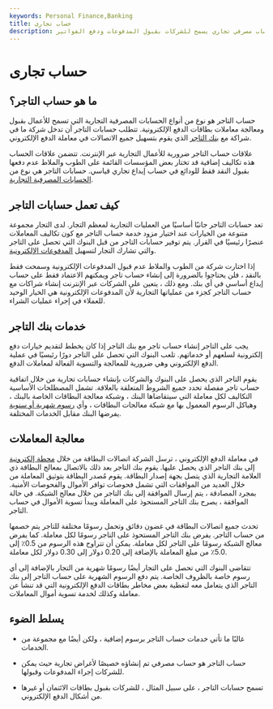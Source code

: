 ```yaml
---
keywords: Personal Finance,Banking
title: حساب تجارى
description: حساب التاجر هو حساب مصرفي تجاري يسمح للشركات بقبول المدفوعات ودفع الفواتير.
---
```


# حساب تجارى
## ما هو حساب التاجر؟

حساب التاجر هو نوع من أنواع الحسابات المصرفية التجارية التي تسمح للأعمال بقبول ومعالجة معاملات بطاقات الدفع الإلكترونية. تتطلب حسابات التاجر أن تدخل شركة ما في شراكة مع [بنك التاجر](/acquirer) الذي يقوم بتسهيل جميع الاتصالات في معاملة الدفع الإلكتروني.

علاقات حساب التاجر ضرورية للأعمال التجارية عبر الإنترنت. تتضمن علاقات الحساب هذه تكاليف إضافية قد تختار بعض المؤسسات القائمة على الطوب والملاط عدم دفعها بقبول النقد فقط للودائع في حساب إيداع تجاري قياسي. حسابات التاجر هي نوع من [الحسابات المصرفية التجارية](/commercial-account).

## كيف تعمل حسابات التاجر

تعد حسابات التاجر جانبًا أساسيًا من العمليات التجارية لمعظم التجار. لدى التجار مجموعة متنوعة من الخيارات عند اختيار مزود خدمة حساب التاجر مع كون تكاليف المعاملات عنصرًا رئيسيًا في القرار. يتم توفير حسابات التاجر من قبل البنوك التي تحصل على التاجر والتي تشارك التجار لتسهيل [المدفوعات الإلكترونية](/payment).

إذا اختارت شركة من الطوب والملاط عدم قبول المدفوعات الإلكترونية وسمحت فقط بالنقد ، فلن يحتاجوا بالضرورة إلى إنشاء حساب تاجر ويمكنهم الاعتماد فقط على حساب إيداع أساسي في أي بنك. ومع ذلك ، يتعين على الشركات عبر الإنترنت إنشاء شراكات مع حساب التاجر كجزء من عملياتها التجارية لأن المدفوعات الإلكترونية هي الخيار الوحيد للعملاء في إجراء عمليات الشراء.

## خدمات بنك التاجر

يجب على التاجر إنشاء حساب تاجر مع بنك التاجر إذا كان يخطط لتقديم خيارات دفع إلكترونية لسلعهم أو خدماتهم. تلعب البنوك التي تحصل على التاجر دورًا رئيسيًا في عملية الدفع الإلكتروني وهي ضرورية للمعالجة والتسوية الفعالة لمعاملات الدفع.

يقوم التاجر الذي يحصل على البنوك والشركات بإنشاء حسابات تجارية من خلال اتفاقية حساب تاجر مفصلة تحدد جميع الشروط المتعلقة بالعلاقة. تشمل المصطلحات الأساسية التكاليف لكل معاملة التي سيتقاضاها البنك ، وشبكة معالجة البطاقات الخاصة بالبنك ، وهياكل الرسوم المعمول بها مع شبكة معالجات البطاقات ، وأي [رسوم شهرية أو سنوية](/fee) يفرضها البنك مقابل الخدمات المختلفة.

## معالجة المعاملات

في معاملة الدفع الإلكتروني ، ترسل الشركة اتصالات البطاقة من خلال [محطة إلكترونية](/point-of-sale-terminal) إلى بنك التاجر الذي يحصل عليها. يقوم بنك التاجر بعد ذلك بالاتصال بمعالج البطاقة ذي العلامة التجارية الذي يتصل بجهة إصدار البطاقة. يقوم مُصدر البطاقة بتوثيق المعاملة من خلال العديد من الموافقات التي تشمل فحوصات توافر الأموال والفحوصات الأمنية. بمجرد المصادقة ، يتم إرسال الموافقة إلى بنك التاجر من خلال معالج الشبكة. في حالة الموافقة ، يصرح بنك التاجر المستحوذ على المعاملة ويبدأ تسوية الأموال في حساب التاجر.

تحدث جميع اتصالات البطاقة في غضون دقائق وتحمل رسومًا مختلفة للتاجر يتم خصمها من حساب التاجر. يفرض بنك التاجر المستحوذ على التاجر رسومًا لكل معاملة. كما يفرض معالج الشبكة رسومًا على التاجر لكل معاملة. يمكن أن تتراوح هذه الرسوم من 0.5٪ إلى 5.0٪ من مبلغ المعاملة بالإضافة إلى 0.20 دولار إلى 0.30 دولار لكل معاملة.

تتقاضى البنوك التي تحصل على التجار أيضًا رسومًا شهرية من التجار بالإضافة إلى أي رسوم خاصة بالظروف الخاصة. يتم دفع الرسوم الشهرية على حساب التاجر إلى بنك التاجر الذي يتعامل معه لتغطية بعض مخاطر بطاقات الدفع الإلكترونية التي قد تنشأ عن معاملة وكذلك لخدمة تسوية أموال المعاملات.

## يسلط الضوء

- غالبًا ما تأتي خدمات حساب التاجر برسوم إضافية ، ولكن أيضًا مع مجموعة من الخدمات.

- حساب التاجر هو حساب مصرفي تم إنشاؤه خصيصًا لأغراض تجارية حيث يمكن للشركات إجراء المدفوعات وقبولها.

- تسمح حسابات التاجر ، على سبيل المثال ، للشركات بقبول بطاقات الائتمان أو غيرها من أشكال الدفع الإلكتروني.

